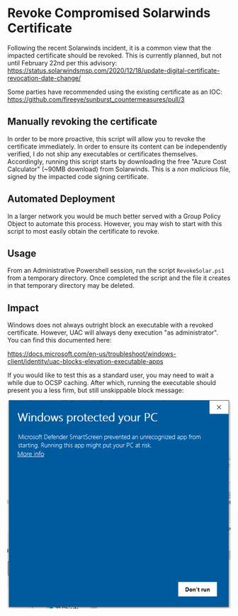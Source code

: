 # Revoke Compromised Solarwinds Certificate

Following the recent Solarwinds incident, it is a common view that the impacted certificate should be revoked. This is currently planned, but not until February 22nd per this advisory:
https://status.solarwindsmsp.com/2020/12/18/update-digital-certificate-revocation-date-change/

Some parties have recommended using the existing certificate as an IOC:
https://github.com/fireeye/sunburst_countermeasures/pull/3

## Manually revoking the certificate

In order to be more proactive, this script will allow you to revoke the certificate immediately. In order to ensure its content can be independently verified, I do not ship any executables or certificates themselves. Accordingly, running this script starts by downloading the free "Azure Cost Calculator" (~90MB download) from Solarwinds. This is a *non malicious* file, signed by the impacted code signing certificate.

## Automated Deployment

In a larger network you would be much better served with a Group Policy Object to automate this process. However, you may wish to start with this script to most easily obtain the certificate to revoke.

## Usage

From an Administrative Powershell session, run the script `RevokeSolar.ps1` from a temporary directory. Once completed the script and the file it creates in that temporary directory may be deleted.

## Impact

Windows does not always outright block an executable with a revoked certificate. However, UAC will always deny execution "as administrator". You can find this documented here:

https://docs.microsoft.com/en-us/troubleshoot/windows-client/identity/uac-blocks-elevation-executable-apps

If you would like to test this as a standard user, you may need to wait a while due to OCSP caching. After which, running the executable should present you a less firm, but still unskippable block message:

![Running executable with revoked certificate](standarduser.png)

